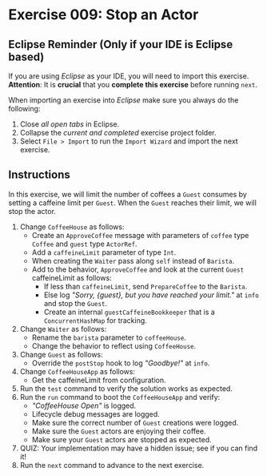 # Exercise 009: Stop an Actor

## Eclipse Reminder (Only if your IDE is Eclipse based)

If you are using *Eclipse* as your IDE, you will need to import this exercise. **Attention**: It is **crucial** that you **complete this exercise** before running `next`.

When importing an exercise into *Eclipse* make sure you always do the following:

1. Close *all open tabs* in Eclipse.
2. Collapse the *current and completed* exercise project folder.
3. Select `File > Import` to run the `Import Wizard` and import the next exercise.

## Instructions

In this exercise, we will limit the number of coffees a `Guest` consumes by setting a caffeine limit per `Guest`. When the `Guest` reaches their limit, we will stop the actor.

1. Change `CoffeeHouse` as follows:
    - Create an `ApproveCoffee` message with parameters of `coffee` type `Coffee` and `guest` type `ActorRef`.
    - Add a `caffeineLimit` parameter of type `Int`.
    - When creating the `Waiter` pass along `self` instead of `Barista`.
    - Add to the behavior, `ApproveCoffee` and look at the current `Guest` caffeineLimit as follows:
        - If less than `caffeineLimit`, send `PrepareCoffee` to the `Barista`.
        - Else log *"Sorry, {guest}, but you have reached your limit."* at `info` and stop the `Guest`.
        - Create an internal `guestCaffeineBookkeeper` that is a `ConcurrentHashMap` for tracking.
2. Change `Waiter` as follows:
    - Rename the `barista` parameter to `coffeeHouse`.
    - Change the behavior to reflect using `CoffeeHouse`.
3. Change `Guest` as follows:
    - Override the `postStop` hook to log *"Goodbye!"* at `info`.
4. Change `CoffeeHouseApp` as follows:
    - Get the caffeineLimit from configuration.
5. Run the `test` command to verify the solution works as expected.
6. Run the `run` command to boot the `CoffeeHouseApp` and verify:
    - *"CoffeeHouse Open"* is logged.
    - Lifecycle debug messages are logged.
    - Make sure the correct number of `Guest` creations were logged.
    - Make sure the `Guest` actors are enjoying their coffee.
    - Make sure your `Guest` actors are stopped as expected.
7. QUIZ: Your implementation may have a hidden issue; see if you can find it!
8. Run the `next` command to advance to the next exercise.
